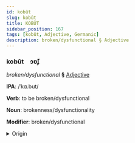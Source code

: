 ```yaml
---
id: kobût
slug: kobût
title: KOBÛT
sidebar_position: 167
tags: [kobût, Adjective, Germanic]
description: broken/dysfunctional § Adjective
---
```


### kobût&emsp;<span kind="abugida">ɔʋ̆ʄ</span>

*broken/dysfunctional* **§** [Adjective](../../tags/Adjective)

**IPA**: /ˈkɑ.but/

**Verb**: to be broken/dysfunctional

**Noun**: brokenness/dysfunctionality

**Modifier**: broken/dysfunctional

<details>
    <summary>Origin</summary>
    German kaputt /kaˈpʊt/<br/>
    <em>Germanic Language Family</em>
</details>